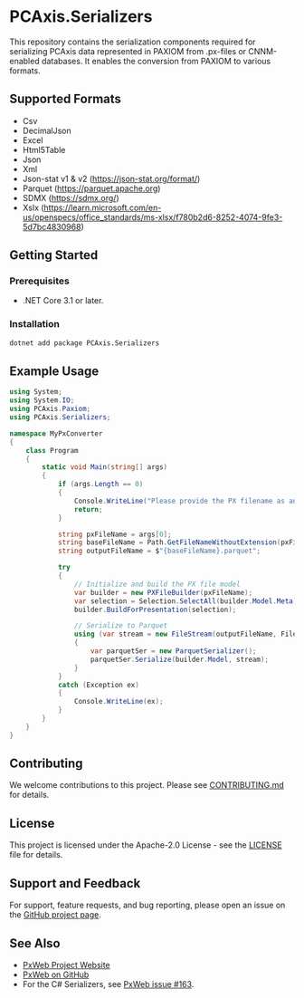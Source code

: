 # PCAxis.Serializers

This repository contains the serialization components required for serializing PCAxis data represented in PAXIOM from .px-files or CNNM-enabled databases. It enables the conversion from PAXIOM to various formats.

## Supported Formats

- Csv
- DecimalJson
- Excel
- Html5Table
- Json
- Xml
- Json-stat v1 & v2 (https://json-stat.org/format/)
- Parquet (https://parquet.apache.org)
- SDMX (https://sdmx.org/)
- Xslx (https://learn.microsoft.com/en-us/openspecs/office_standards/ms-xlsx/f780b2d6-8252-4074-9fe3-5d7bc4830968)


## Getting Started

### Prerequisites

- .NET Core 3.1 or later.

### Installation

```bash
dotnet add package PCAxis.Serializers 
```

## Example Usage

```csharp
using System;
using System.IO;
using PCAxis.Paxiom;
using PCAxis.Serializers;

namespace MyPxConverter
{
    class Program
    {
        static void Main(string[] args)
        {
            if (args.Length == 0)
            {
                Console.WriteLine("Please provide the PX filename as an argument.");
                return;
            }

            string pxFileName = args[0];
            string baseFileName = Path.GetFileNameWithoutExtension(pxFileName);
            string outputFileName = $"{baseFileName}.parquet";

            try
            {
                // Initialize and build the PX file model
                var builder = new PXFileBuilder(pxFileName);
                var selection = Selection.SelectAll(builder.Model.Meta);
                builder.BuildForPresentation(selection);

                // Serialize to Parquet
                using (var stream = new FileStream(outputFileName, FileMode.Create))
                {
                    var parquetSer = new ParquetSerializer();
                    parquetSer.Serialize(builder.Model, stream);
                }
            }
            catch (Exception ex)
            {
                Console.WriteLine(ex);
            }
        }
    }
}
```

## Contributing

We welcome contributions to this project. Please see [CONTRIBUTING.md](CONTRIBUTING.md) for details.

## License

This project is licensed under the Apache-2.0 License - see the [LICENSE](LICENSE) file for details.

## Support and Feedback

For support, feature requests, and bug reporting, please open an issue on the [GitHub project page](https://github.com/PxTools/PCAxis.Serializers/issues).

## See Also

- [PxWeb Project Website](https://www.scb.se/en/services/statistical-programs-for-px-files/px-web/)
- [PxWeb on GitHub](https://github.com/statisticssweden/PxWeb)
- For the C# Serializers, see [PxWeb issue #163](https://github.com/statisticssweden/PxWeb/issues/163).
